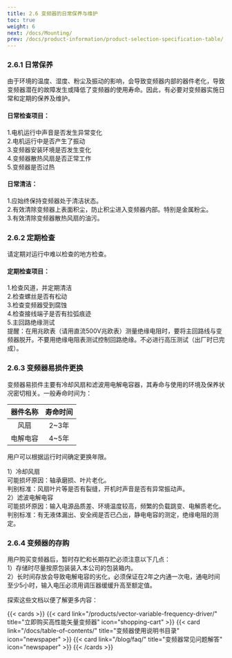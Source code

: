 ```yaml
---
title: 2.6 变频器的日常保养与维护
toc: true
weight: 6
next: /docs/Mounting/
prev: /docs/product-information/product-selection-specification-table/
---
```

### 2.6.1 日常保养
由于环境的温度、湿度、粉尘及振动的影响，会导致变频器内部的器件老化，导致变频器潜在的故障发生或降低了变频器的使用寿命。因此，有必要对变频器实施日常和定期的保养及维护。  
#### 日常检查项目：  
1.电机运行中声音是否发生异常变化  
2.电机运行中是否产生了振动  
3.变频器安装环境是否发生变化  
4.变频器散热风扇是否正常工作  
5.变频器是否过热  
#### 日常清洁：  
1.应始终保持变频器处于清洁状态。  
2.有效清除变频器上表面积尘，防止积尘进入变频器内部。特别是金属粉尘。  
3.有效清除变频器散热风扇的油污。   
### 2.6.2 定期检查
请定期对运行中难以检查的地方检查。
#### 定期检查项目：

1.检查风道，并定期清洁  
2.检查螺丝是否有松动  
3.检查变频器受到腐蚀  
4.检查接线端子是否有拉弧痕迹  
5.主回路绝缘测试  
提醒：在用兆欧表（请用直流500V兆欧表）测量绝缘电阻时，要将主回路线与变频器脱开。不要用绝缘电阻表测试控制回路绝缘。不必进行高压测试（出厂时已完成）。 
### 2.6.3 变频器易损件更换
变频器易损件主要有冷却风扇和滤波用电解电容器，其寿命与使用的环境及保养状况密切相关。一般寿命时间为：

| 器件名称      | 寿命时间 |
| :----:      | :----: | 
| 风扇    | 2~3年 | 
| 电解电容    | 4~5年 | 

用户可以根据运行时间确定更换年限。

1）冷却风扇  
可能损坏原因：轴承磨损、叶片老化。  
判别标准：风扇叶片等是否有裂缝，开机时声音是否有异常振动声。     
2）滤波电解电容   
可能损坏原因：输入电源品质差、环境温度较高，频繁的负载跳变、电解质老化。      
判别标准：有无液体漏出、安全阀是否已凸出，静电电容的测定，绝缘电阻的测定。  
### 2.6.4 变频器的存购
用户购买变频器后，暂时存贮和长期存贮必须注意以下几点：   
 1）存储时尽量按原包装装入本公司的包装箱内。  
 2）长时间存放会导致电解电容的劣化，必须保证在2年之内通一次电，通电时间至少5小时，输入电压必须用调压器缓缓升高至额定值。

探索这些文档以便了解更多内容：

{{< cards >}}
  {{< card link="/products/vector-variable-frequency-driver/" title="立即购买高性能矢量变频器" icon="shopping-cart" >}}
  {{< card link="/docs/table-of-contents/" title="变频器使用说明书目录" icon="newspaper"  >}}
  {{< card link="/blog/faq/" title="变频器常见问题解答" icon="newspaper" >}}
{{< /cards >}}	
